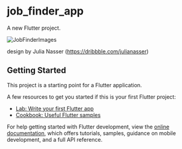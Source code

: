 # job_finder_app

A new Flutter project.

![JobFinderImages](https://github.com/NabihUzcategui/Flutter-Job-Finder-App/assets/99839506/b55c87b9-dc1d-408e-9110-d9861791c937)


design by Julia Nasser (https://dribbble.com/julianasser)

## Getting Started

This project is a starting point for a Flutter application.

A few resources to get you started if this is your first Flutter project:

- [Lab: Write your first Flutter app](https://docs.flutter.dev/get-started/codelab)
- [Cookbook: Useful Flutter samples](https://docs.flutter.dev/cookbook)

For help getting started with Flutter development, view the
[online documentation](https://docs.flutter.dev/), which offers tutorials,
samples, guidance on mobile development, and a full API reference.
